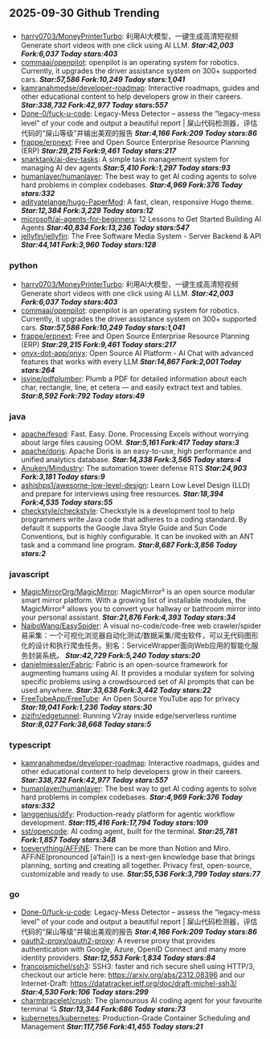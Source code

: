 ## 2025-09-30 Github Trending

### 
* [harry0703/MoneyPrinterTurbo](https://github.com/harry0703/MoneyPrinterTurbo): 利用AI大模型，一键生成高清短视频 Generate short videos with one click using AI LLM. ***Star:42,003 Fork:6,037 Today stars:403***
* [commaai/openpilot](https://github.com/commaai/openpilot): openpilot is an operating system for robotics. Currently, it upgrades the driver assistance system on 300+ supported cars. ***Star:57,586 Fork:10,249 Today stars:1,041***
* [kamranahmedse/developer-roadmap](https://github.com/kamranahmedse/developer-roadmap): Interactive roadmaps, guides and other educational content to help developers grow in their careers. ***Star:338,732 Fork:42,977 Today stars:557***
* [Done-0/fuck-u-code](https://github.com/Done-0/fuck-u-code): Legacy-Mess Detector – assess the “legacy-mess level” of your code and output a beautiful report | 屎山代码检测器，评估代码的“屎山等级”并输出美观的报告 ***Star:4,166 Fork:209 Today stars:86***
* [frappe/erpnext](https://github.com/frappe/erpnext): Free and Open Source Enterprise Resource Planning (ERP) ***Star:29,215 Fork:9,461 Today stars:217***
* [snarktank/ai-dev-tasks](https://github.com/snarktank/ai-dev-tasks): A simple task management system for managing AI dev agents ***Star:5,410 Fork:1,297 Today stars:93***
* [humanlayer/humanlayer](https://github.com/humanlayer/humanlayer): The best way to get AI coding agents to solve hard problems in complex codebases. ***Star:4,969 Fork:376 Today stars:332***
* [adityatelange/hugo-PaperMod](https://github.com/adityatelange/hugo-PaperMod): A fast, clean, responsive Hugo theme. ***Star:12,384 Fork:3,229 Today stars:12***
* [microsoft/ai-agents-for-beginners](https://github.com/microsoft/ai-agents-for-beginners): 12 Lessons to Get Started Building AI Agents ***Star:40,834 Fork:13,236 Today stars:547***
* [jellyfin/jellyfin](https://github.com/jellyfin/jellyfin): The Free Software Media System - Server Backend & API ***Star:44,141 Fork:3,960 Today stars:128***

### python
* [harry0703/MoneyPrinterTurbo](https://github.com/harry0703/MoneyPrinterTurbo): 利用AI大模型，一键生成高清短视频 Generate short videos with one click using AI LLM. ***Star:42,003 Fork:6,037 Today stars:403***
* [commaai/openpilot](https://github.com/commaai/openpilot): openpilot is an operating system for robotics. Currently, it upgrades the driver assistance system on 300+ supported cars. ***Star:57,586 Fork:10,249 Today stars:1,041***
* [frappe/erpnext](https://github.com/frappe/erpnext): Free and Open Source Enterprise Resource Planning (ERP) ***Star:29,215 Fork:9,461 Today stars:217***
* [onyx-dot-app/onyx](https://github.com/onyx-dot-app/onyx): Open Source AI Platform - AI Chat with advanced features that works with every LLM ***Star:14,867 Fork:2,001 Today stars:264***
* [jsvine/pdfplumber](https://github.com/jsvine/pdfplumber): Plumb a PDF for detailed information about each char, rectangle, line, et cetera — and easily extract text and tables. ***Star:8,592 Fork:792 Today stars:49***

### java
* [apache/fesod](https://github.com/apache/fesod): Fast. Easy. Done. Processing Excels without worrying about large files causing OOM. ***Star:5,161 Fork:417 Today stars:3***
* [apache/doris](https://github.com/apache/doris): Apache Doris is an easy-to-use, high performance and unified analytics database. ***Star:14,338 Fork:3,565 Today stars:4***
* [Anuken/Mindustry](https://github.com/Anuken/Mindustry): The automation tower defense RTS ***Star:24,903 Fork:3,181 Today stars:9***
* [ashishps1/awesome-low-level-design](https://github.com/ashishps1/awesome-low-level-design): Learn Low Level Design (LLD) and prepare for interviews using free resources. ***Star:18,394 Fork:4,535 Today stars:55***
* [checkstyle/checkstyle](https://github.com/checkstyle/checkstyle): Checkstyle is a development tool to help programmers write Java code that adheres to a coding standard. By default it supports the Google Java Style Guide and Sun Code Conventions, but is highly configurable. It can be invoked with an ANT task and a command line program. ***Star:8,687 Fork:3,856 Today stars:2***

### javascript
* [MagicMirrorOrg/MagicMirror](https://github.com/MagicMirrorOrg/MagicMirror): MagicMirror² is an open source modular smart mirror platform. With a growing list of installable modules, the MagicMirror² allows you to convert your hallway or bathroom mirror into your personal assistant. ***Star:21,876 Fork:4,393 Today stars:34***
* [NaiboWang/EasySpider](https://github.com/NaiboWang/EasySpider): A visual no-code/code-free web crawler/spider易采集：一个可视化浏览器自动化测试/数据采集/爬虫软件，可以无代码图形化的设计和执行爬虫任务。别名：ServiceWrapper面向Web应用的智能化服务封装系统。 ***Star:42,729 Fork:5,240 Today stars:20***
* [danielmiessler/Fabric](https://github.com/danielmiessler/Fabric): Fabric is an open-source framework for augmenting humans using AI. It provides a modular system for solving specific problems using a crowdsourced set of AI prompts that can be used anywhere. ***Star:33,638 Fork:3,442 Today stars:22***
* [FreeTubeApp/FreeTube](https://github.com/FreeTubeApp/FreeTube): An Open Source YouTube app for privacy ***Star:19,041 Fork:1,236 Today stars:30***
* [zizifn/edgetunnel](https://github.com/zizifn/edgetunnel): Running V2ray inside edge/serverless runtime ***Star:8,027 Fork:38,668 Today stars:5***

### typescript
* [kamranahmedse/developer-roadmap](https://github.com/kamranahmedse/developer-roadmap): Interactive roadmaps, guides and other educational content to help developers grow in their careers. ***Star:338,732 Fork:42,977 Today stars:557***
* [humanlayer/humanlayer](https://github.com/humanlayer/humanlayer): The best way to get AI coding agents to solve hard problems in complex codebases. ***Star:4,969 Fork:376 Today stars:332***
* [langgenius/dify](https://github.com/langgenius/dify): Production-ready platform for agentic workflow development. ***Star:115,416 Fork:17,794 Today stars:109***
* [sst/opencode](https://github.com/sst/opencode): AI coding agent, built for the terminal. ***Star:25,781 Fork:1,857 Today stars:348***
* [toeverything/AFFiNE](https://github.com/toeverything/AFFiNE): There can be more than Notion and Miro. AFFiNE(pronounced [ə‘fain]) is a next-gen knowledge base that brings planning, sorting and creating all together. Privacy first, open-source, customizable and ready to use. ***Star:55,536 Fork:3,799 Today stars:77***

### go
* [Done-0/fuck-u-code](https://github.com/Done-0/fuck-u-code): Legacy-Mess Detector – assess the “legacy-mess level” of your code and output a beautiful report | 屎山代码检测器，评估代码的“屎山等级”并输出美观的报告 ***Star:4,166 Fork:209 Today stars:86***
* [oauth2-proxy/oauth2-proxy](https://github.com/oauth2-proxy/oauth2-proxy): A reverse proxy that provides authentication with Google, Azure, OpenID Connect and many more identity providers. ***Star:12,553 Fork:1,834 Today stars:84***
* [francoismichel/ssh3](https://github.com/francoismichel/ssh3): SSH3: faster and rich secure shell using HTTP/3, checkout our article here: https://arxiv.org/abs/2312.08396 and our Internet-Draft: https://datatracker.ietf.org/doc/draft-michel-ssh3/ ***Star:4,530 Fork:106 Today stars:299***
* [charmbracelet/crush](https://github.com/charmbracelet/crush): The glamourous AI coding agent for your favourite terminal 💘 ***Star:13,344 Fork:686 Today stars:73***
* [kubernetes/kubernetes](https://github.com/kubernetes/kubernetes): Production-Grade Container Scheduling and Management ***Star:117,756 Fork:41,455 Today stars:21***
